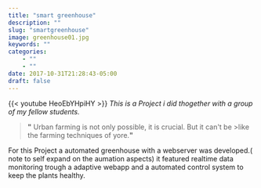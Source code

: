 ```yaml
---
title: "smart greenhouse"
description: ""
slug: "smartgreenhouse"
image: greenhouse01.jpg
keywords: ""
categories: 
    - ""
    - ""
date: 2017-10-31T21:28:43-05:00
draft: false
---
```

{{< youtube HeoEbYHpiHY >}}
_This is a Project i did thogether with a group of my fellow students._

> **"** Urban farming is not only possible, it is crucial. But it can't be >like the farming techniques of yore.**"**

For this Project a automated greenhouse with a webserver was developed.( note to self expand on the aumation aspects)
it featured realtime data monitoring trough a adaptive webapp and a automated control system to keep the plants healthy.